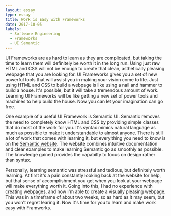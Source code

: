 ```yaml
---
layout: essay
type: essay
title: Work is Easy with Frameworks
date: 2017-10-05
labels:
  - Software Engineering
  - Frameworks
  - UI Semantic
---
```


<div class="ui medium right floated rounded image" src="https://semantic-ui.com/images/logo.png">

UI Frameworks are as hard to learn as they are complicated, but taking the time to learn them will definitely be worth it in the long run. Using just raw HTML and CSS will not be enough to create that clean, asthetically pleasing webpage that you are looking for. UI Frameworks gives you a set of new powerful tools that will assist you in making your vision come to life. Just using HTML and CSS to build a webpage is like using a nail and hammer to build a house. It's possible, but it will take a tremendous amount of work. Learning UI Frameworks will be like getting a new set of power tools and machines to help build the house. Now you can let your imagination can go free. 

One example of a useful UI Framework is Semantic UI. Semantic removes the need to completely know HTML and CSS by providing simple classes that do most of the work for you. It's syntax mimics natural language as much as possible to make it understandable to almost anyone. There is still a lot of work that comes with learning it, but everyithing you need to know is on the [Semantic website](https://semantic-ui.com/). The website combines intuitive documentation and clear examples to make learning Semantic go as smoothly as possible. The knowledge gained provides the capabilty to focus on design rather than syntax. 

Personally, learning semantic was stressful and tedious, but definitely worth learning. At first it's a pain constantly looking back at the website for help, but that sense of accomplishment you get when you look at your webpage will make everything worth it. Going into this, I had no experience with creating webpages, and now I'm able to create a visually pleasing webpage. This was in a timeframe of about two weeks, so as hard as it may seem, but you won't regret learing it. Now it's time for you to learn and make work easy with Framworks.  
